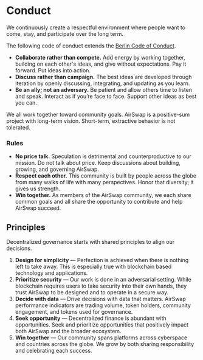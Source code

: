 # Conduct

We continuously create a respectful environment where people want to come, stay, and participate over the long term.

The following code of conduct extends the [Berlin Code of Conduct](https://berlincodeofconduct.org).

- **Collaborate rather than compete.** Add energy by working together, building on each other's ideas, and give without expectations. Pay it forward. Put ideas into action.
- **Discuss rather than campaign.** The best ideas are developed through iteration by openly discussing, integrating, and updating as you learn.
- **Be an ally; not an adversary.** Be patient and allow others time to listen and speak. Interact as if you’re face to face. Support other ideas as best you can.

We all work together toward community goals. AirSwap is a positive-sum project with long-term vision. Short-term, extractive behavior is not tolerated.

### Rules

- **No price talk.** Speculation is detrimental and counterproductive to our mission. Do not talk about price. Keep discussions about building, growing, and governing AirSwap.
- **Respect each other.** This community is built by people across the globe from many walks of life with many perspectives. Honor that diversity; it gives us strength.
- **Win together.** As members of the AirSwap community, we each share common goals and all share the opportunity to contribute and help AirSwap succeed.

## Principles

Decentralized governance starts with shared principles to align our decisions.

1. **Design for simplicity** — Perfection is achieved when there is nothing left to take away. This is especially true with blockchain based technology and applications.
2. **Prioritize security** — Our work is done in an adversarial setting. While blockchain requires users to take security into their own hands, they trust AirSwap to be designed and to operate in a secure way.
3. **Decide with data** — Drive decisions with data that matters. AirSwap performance indicators are trading volume, token holders, community engagement, and tokens used for governance.
4. **Seek opportunity** — Decentralized finance is abundant with opportunities. Seek and prioritize opportunities that positively impact both AirSwap and the broader ecosystem.
5. **Win together** — Our community spans platforms across cyberspace and countries across the globe. We grow by both sharing responsibility and celebrating each success.
